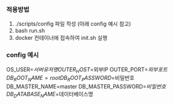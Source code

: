 ### 적용방법
1. ./scripts/config 파일 작성 (아래 config 예시 참고)
2. bash run.sh
3. docker 컨테이너에 접속하여 init.sh 실행

### config 예시
OS_USER=$서버유저명
OUTER_HOST=$외부IP
OUTER_PORT=$외부포트
DB_ROOT_NAME=root
DB_ROOT_PASSWORD=$비밀번호
DB_MASTER_NAME=master
DB_MASTER_PASSWORD=$비밀번호
DB_DATABASE_NAME=$데이터베이스명